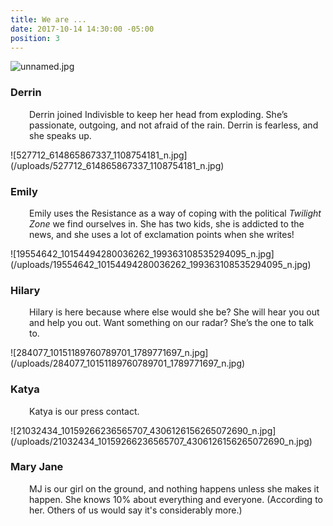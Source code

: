 ```yaml
---
title: We are ...
date: 2017-10-14 14:30:00 -05:00
position: 3
---
```


![unnamed.jpg](/uploads/unnamed.jpg)
<h3 style="text-align: left;">Derrin</h3>
<p style="padding-left: 30px;">Derrin joined Indivisble to keep her head from exploding. She’s passionate, outgoing, and not afraid of the rain. Derrin is fearless, and she speaks up.</p>
![527712_614865867337_1108754181_n.jpg](/uploads/527712_614865867337_1108754181_n.jpg)
<h3 style="text-align: left;">Emily</h3>
<p style="padding-left: 30px;">Emily uses the Resistance as a way of coping with the political <em>Twilight Zone</em> we find ourselves in. She has two kids, she is addicted to the news, and she uses a lot of exclamation points when she writes!</p>
![19554642_10154494280036262_199363108535294095_n.jpg](/uploads/19554642_10154494280036262_199363108535294095_n.jpg)
<h3 style="text-align: left;">Hilary</h3>
<p style="padding-left: 30px;">Hilary is here because where else would she be? She will hear you out and help you out. Want something on our radar? She’s the one to talk to.</p>
![284077_10151189760789701_1789771697_n.jpg](/uploads/284077_10151189760789701_1789771697_n.jpg)

<h3 style="text-align: left;">Katya</h3>
<p style="padding-left: 30px;">Katya is our press contact.</p>
![21032434_10159266236565707_4306126156265072690_n.jpg](/uploads/21032434_10159266236565707_4306126156265072690_n.jpg)
<h3 style="text-align: left;">Mary Jane</h3>
<p style="padding-left: 30px;">MJ is our girl on the ground, and nothing happens unless she makes it happen. She knows 10% about everything and everyone. (According to her. Others of us would say it's considerably more.)</p>